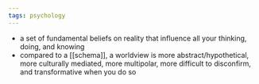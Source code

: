 ```yaml
---
tags: psychology
---
```


- a set of fundamental beliefs on reality that influence all your thinking, doing, and knowing
- compared to a [[schema]], a worldview is more abstract/hypothetical, more culturally mediated, more multipolar, more difficult to disconfirm, and transformative when you do so